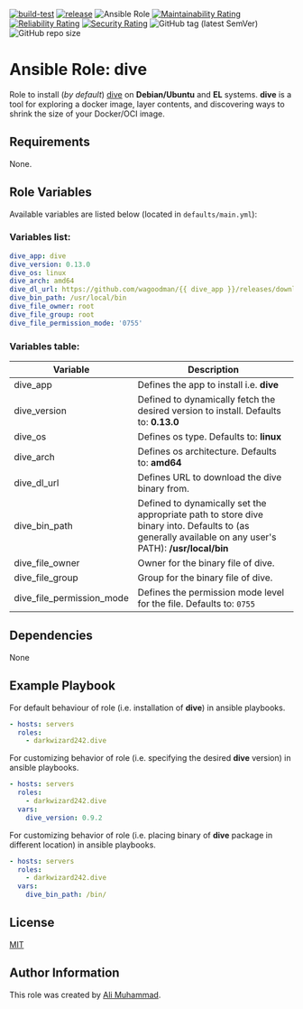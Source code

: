 [![build-test](https://github.com/darkwizard242/ansible-role-dive/workflows/build-and-test/badge.svg?branch=master)](https://github.com/darkwizard242/ansible-role-dive/actions?query=workflow%3Abuild-and-test) [![release](https://github.com/darkwizard242/ansible-role-dive/workflows/release/badge.svg)](https://github.com/darkwizard242/ansible-role-dive/actions?query=workflow%3Arelease) ![Ansible Role](https://img.shields.io/ansible/role/d/darkwizard242/dive) [![Maintainability Rating](https://sonarcloud.io/api/project_badges/measure?project=ansible-role-dive&metric=sqale_rating)](https://sonarcloud.io/dashboard?id=ansible-role-dive) [![Reliability Rating](https://sonarcloud.io/api/project_badges/measure?project=ansible-role-dive&metric=reliability_rating)](https://sonarcloud.io/dashboard?id=ansible-role-dive) [![Security Rating](https://sonarcloud.io/api/project_badges/measure?project=ansible-role-dive&metric=security_rating)](https://sonarcloud.io/dashboard?id=ansible-role-dive) ![GitHub tag (latest SemVer)](https://img.shields.io/github/tag/darkwizard242/ansible-role-dive?label=release) ![GitHub repo size](https://img.shields.io/github/repo-size/darkwizard242/ansible-role-dive?color=orange&style=flat-square)

# Ansible Role: dive

Role to install (_by default_) [dive](https://github.com/wagoodman/dive) on **Debian/Ubuntu** and **EL** systems. **dive** is a tool for exploring a docker image, layer contents, and discovering ways to shrink the size of your Docker/OCI image.

## Requirements

None.

## Role Variables

Available variables are listed below (located in `defaults/main.yml`):

### Variables list:

```yaml
dive_app: dive
dive_version: 0.13.0
dive_os: linux
dive_arch: amd64
dive_dl_url: https://github.com/wagoodman/{{ dive_app }}/releases/download/v{{ dive_version }}/{{ dive_app }}_{{ dive_version }}_{{ dive_os }}_{{ dive_arch }}.tar.gz
dive_bin_path: /usr/local/bin
dive_file_owner: root
dive_file_group: root
dive_file_permission_mode: '0755'
```

### Variables table:

Variable                  | Description
------------------------- | ------------------------------------------------------------------------------------------------------------------------------------------------------
dive_app                  | Defines the app to install i.e. **dive**
dive_version              | Defined to dynamically fetch the desired version to install. Defaults to: **0.13.0**
dive_os                   | Defines os type. Defaults to: **linux**
dive_arch                 | Defines os architecture. Defaults to: **amd64**
dive_dl_url               | Defines URL to download the dive binary from.
dive_bin_path             | Defined to dynamically set the appropriate path to store dive binary into. Defaults to (as generally available on any user's PATH): **/usr/local/bin**
dive_file_owner           | Owner for the binary file of dive.
dive_file_group           | Group for the binary file of dive.
dive_file_permission_mode | Defines the permission mode level for the file. Defaults to: `0755`

## Dependencies

None

## Example Playbook

For default behaviour of role (i.e. installation of **dive**) in ansible playbooks.

```yaml
- hosts: servers
  roles:
    - darkwizard242.dive
```

For customizing behavior of role (i.e. specifying the desired **dive** version) in ansible playbooks.

```yaml
- hosts: servers
  roles:
    - darkwizard242.dive
  vars:
    dive_version: 0.9.2
```

For customizing behavior of role (i.e. placing binary of **dive** package in different location) in ansible playbooks.

```yaml
- hosts: servers
  roles:
    - darkwizard242.dive
  vars:
    dive_bin_path: /bin/
```

## License

[MIT](https://github.com/darkwizard242/ansible-role-dive/blob/master/LICENSE)

## Author Information

This role was created by [Ali Muhammad](https://www.alimuhammad.dev/).
